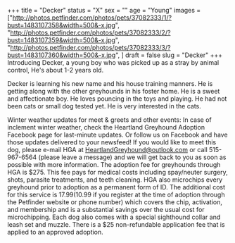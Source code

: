 +++
title = "Decker"
status = "X"
sex = ""
age = "Young"
images = ["http://photos.petfinder.com/photos/pets/37082333/1/?bust=1483107358&width=500&-x.jpg",
"http://photos.petfinder.com/photos/pets/37082333/2/?bust=1483107359&width=500&-x.jpg",
"http://photos.petfinder.com/photos/pets/37082333/3/?bust=1483107360&width=500&-x.jpg",
]
draft = false
slug = "Decker"
+++
Introducing Decker, a young boy who was picked up as a stray by animal control, He's about 1-2 years old.

Decker is learning his new name and his house training manners. He is  getting along with the other greyhounds in his foster home. He is a sweet and affectionate boy. He loves pouncing in the toys and playing. He had not been cats or small dog tested yet. He is very interested in the cats.

Winter weather updates for meet & greets and other events: In case of inclement winter weather, check the Heartland Greyhound Adoption Facebook page for last-minute updates. Or follow us on Facebook and have those updates delivered to your newsfeed!
If you would like to meet this dog, please e-mail HGA at HeartlandGreyhound@outlook.com or call 515-967-6564 (please leave a message) and we will get back to you as soon as possible with more information. The adoption fee for greyhounds through HGA is $275. This fee pays for medical costs including spay/neuter surgery, shots, parasite treatments, and teeth cleaning. HGA also microchips every greyhound prior to adoption as a permanent form of ID. The additional cost for this service is $17.99 ($10.99 if you register at the time of adoption through the Petfinder website or phone number) which covers the chip, activation, and membership and is a substantial savings over the usual cost for microchipping. Each dog also comes with a special sighthound collar and leash set and muzzle. There is a $25 non-refundable application fee that is applied to an approved adoption.
